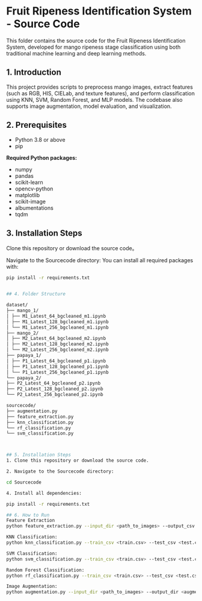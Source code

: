 # Fruit Ripeness Identification System - Source Code

This folder contains the source code for the Fruit Ripeness Identification System, developed for mango ripeness stage classification using both traditional machine learning and deep learning methods.

## 1. Introduction

This project provides scripts to preprocess mango images, extract features (such as RGB, HIS, CIELab, and texture features), and perform classification using KNN, SVM, Random Forest, and MLP models. The codebase also supports image augmentation, model evaluation, and visualization.

## 2. Prerequisites

- Python 3.8 or above
- pip

**Required Python packages:**

- numpy
- pandas
- scikit-learn
- opencv-python
- matplotlib
- scikit-image
- albumentations
- tqdm


## 3. Installation Steps

Clone this repository or download the source code。

Navigate to the Sourcecode directory:
You can install all required packages with:

```bash
pip install -r requirements.txt


## 4. Folder Structure

dataset/
├── mango_1/
│ ├── M1_Latest_64_bgcleaned_m1.ipynb
│ ├── M1_Latest_128_bgcleaned_m1.ipynb
│ └── M1_Latest_256_bgcleaned_m1.ipynb
├── mango_2/
│ ├── M2_Latest_64_bgcleaned_m2.ipynb
│ ├── M2_Latest_128_bgcleaned_m2.ipynb
│ └── M2_Latest_256_bgcleaned_m2.ipynb
├── papaya_1/
│ ├── P1_Latest_64_bgcleaned_p1.ipynb
│ ├── P1_Latest_128_bgcleaned_p1.ipynb
│ └── P1_Latest_256_bgcleaned_p1.ipynb
└── papaya_2/
├── P2_Latest_64_bgcleaned_p2.ipynb
├── P2_Latest_128_bgcleaned_p2.ipynb
└── P2_Latest_256_bgcleaned_p2.ipynb

sourcecode/
├── augmentation.py
├── feature_extraction.py
├── knn_classification.py
└── rf_classification.py
└── svm_classification.py



## 5. Installation Steps
1. Clone this repository or download the source code.

2. Navigate to the Sourcecode directory:

cd Sourcecode

4. Install all dependencies:

pip install -r requirements.txt

## 6. How to Run
Feature Extraction
python feature_extraction.py --input_dir <path_to_images> --output_csv <features.csv>

KNN Classification: 
python knn_classification.py --train_csv <train.csv> --test_csv <test.csv>

SVM Classification: 
python svm_classification.py --train_csv <train.csv> --test_csv <test.csv>

Random Forest Classification:
python rf_classification.py --train_csv <train.csv> --test_csv <test.csv>

Image Augmentation:
python augmentation.py --input_dir <path_to_images> --output_dir <augmented_images_dir>
